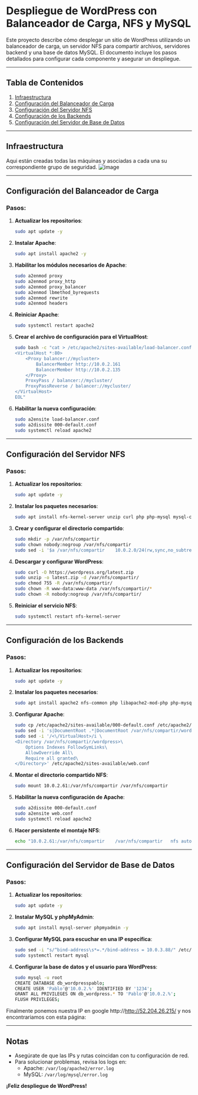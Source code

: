 # Despliegue de WordPress con Balanceador de Carga, NFS y MySQL

Este proyecto describe cómo desplegar un sitio de WordPress utilizando un balanceador de carga, un servidor NFS para compartir archivos, servidores backend y una base de datos MySQL. El documento incluye los pasos detallados para configurar cada componente y asegurar un despliegue.

---

## Tabla de Contenidos
1. [Infraestructura](#infraestructura)
2. [Configuración del Balanceador de Carga](#configuración-del-balanceador-de-carga)
3. [Configuración del Servidor NFS](#configuración-del-servidor-nfs)
4. [Configuración de los Backends](#configuración-de-los-backends)
5. [Configuración del Servidor de Base de Datos](#configuración-del-servidor-de-base-de-datos)

---

## Infraestructura
Aqui están creadas todas las máquinas y asociadas a cada una su correspondiente grupo de seguridad.
![image](https://github.com/user-attachments/assets/c94c658b-0c09-491e-84da-c3b30226cfc6)



---

## Configuración del Balanceador de Carga

### Pasos:
1. **Actualizar los repositorios**:
    ```bash
    sudo apt update -y
    ```

2. **Instalar Apache**:
    ```bash
    sudo apt install apache2 -y
    ```

3. **Habilitar los módulos necesarios de Apache**:
    ```bash
    sudo a2enmod proxy
    sudo a2enmod proxy_http
    sudo a2enmod proxy_balancer
    sudo a2enmod lbmethod_byrequests
    sudo a2enmod rewrite
    sudo a2enmod headers
    ```

4. **Reiniciar Apache**:
    ```bash
    sudo systemctl restart apache2
    ```

5. **Crear el archivo de configuración para el VirtualHost**:
    ```bash
    sudo bash -c "cat > /etc/apache2/sites-available/load-balancer.conf <<EOL
    <VirtualHost *:80>
        <Proxy balancer://mycluster>
            BalancerMember http://10.0.2.161
            BalancerMember http://10.0.2.135
        </Proxy>
        ProxyPass / balancer://mycluster/
        ProxyPassReverse / balancer://mycluster/
    </VirtualHost>
    EOL"
    ```

6. **Habilitar la nueva configuración**:
    ```bash
    sudo a2ensite load-balancer.conf
    sudo a2dissite 000-default.conf
    sudo systemctl reload apache2
    ```

---

## Configuración del Servidor NFS

### Pasos:
1. **Actualizar los repositorios**:
    ```bash
    sudo apt update -y
    ```

2. **Instalar los paquetes necesarios**:
    ```bash
    sudo apt install nfs-kernel-server unzip curl php php-mysql mysql-client -y
    ```

3. **Crear y configurar el directorio compartido**:
    ```bash
    sudo mkdir -p /var/nfs/compartir
    sudo chown nobody:nogroup /var/nfs/compartir
    sudo sed -i '$a /var/nfs/compartir    10.0.2.0/24(rw,sync,no_subtree_check)' /etc/exports
    ```

4. **Descargar y configurar WordPress**:
    ```bash
    sudo curl -O https://wordpress.org/latest.zip
    sudo unzip -o latest.zip -d /var/nfs/compartir/
    sudo chmod 755 -R /var/nfs/compartir/
    sudo chown -R www-data:www-data /var/nfs/compartir/*
    sudo chown -R nobody:nogroup /var/nfs/compartir/
    ```

5. **Reiniciar el servicio NFS**:
    ```bash
    sudo systemctl restart nfs-kernel-server
    ```

---

## Configuración de los Backends

### Pasos:
1. **Actualizar los repositorios**:
    ```bash
    sudo apt update -y
    ```

2. **Instalar los paquetes necesarios**:
    ```bash
    sudo apt install apache2 nfs-common php libapache2-mod-php php-mysql php-curl php-gd php-xml php-mbstring php-xmlrpc php-zip php-soap php -y
    ```

3. **Configurar Apache**:
    ```bash
    sudo cp /etc/apache2/sites-available/000-default.conf /etc/apache2/sites-available/web.conf
    sudo sed -i 's|DocumentRoot .*|DocumentRoot /var/nfs/compartir/wordpress|g' /etc/apache2/sites-available/web.conf
    sudo sed -i '/<\/VirtualHost>/i \
    <Directory /var/nfs/compartir/wordpress>\
        Options Indexes FollowSymLinks\
        AllowOverride All\
        Require all granted\
    </Directory>' /etc/apache2/sites-available/web.conf
    ```

4. **Montar el directorio compartido NFS**:
    ```bash
    sudo mount 10.0.2.61:/var/nfs/compartir /var/nfs/compartir
    ```

5. **Habilitar la nueva configuración de Apache**:
    ```bash
    sudo a2dissite 000-default.conf
    sudo a2ensite web.conf
    sudo systemctl reload apache2
    ```

6. **Hacer persistente el montaje NFS**:
    ```bash
    echo "10.0.2.61:/var/nfs/compartir    /var/nfs/compartir   nfs auto,nofail,noatime,nolock,intr,tcp,actimeo=1800 0 0" | sudo tee -a /etc/fstab
    ```

---

## Configuración del Servidor de Base de Datos

### Pasos:
1. **Actualizar los repositorios**:
    ```bash
    sudo apt update -y
    ```

2. **Instalar MySQL y phpMyAdmin**:
    ```bash
    sudo apt install mysql-server phpmyadmin -y
    ```

3. **Configurar MySQL para escuchar en una IP específica**:
    ```bash
    sudo sed -i "s/^bind-address\s*=.*/bind-address = 10.0.3.88/" /etc/mysql/mysql.conf.d/mysqld.cnf
    sudo systemctl restart mysql
    ```

4. **Configurar la base de datos y el usuario para WordPress**:
    ```bash
    sudo mysql -u root 
    CREATE DATABASE db_wordpresspablo;
    CREATE USER 'Pablo'@'10.0.2.%' IDENTIFIED BY '1234';
    GRANT ALL PRIVILEGES ON db_wordpress.* TO 'Pablo'@'10.0.2.%';
    FLUSH PRIVILEGES;
    ```
Finalmente ponemos nuestra IP en google http://http://52.204.26.215/ y nos encontrariamos con esta página:
  


---

## Notas
- Asegúrate de que las IPs y rutas coincidan con tu configuración de red.
- Para solucionar problemas, revisa los logs en:
  - Apache: `/var/log/apache2/error.log`
  - MySQL: `/var/log/mysql/error.log`

**¡Feliz despliegue de WordPress!**

